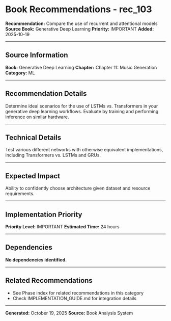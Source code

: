 # Book Recommendations - rec_103

**Recommendation:** Compare the use of recurrent and attentional models
**Source Book:** Generative Deep Learning
**Priority:** IMPORTANT
**Added:** 2025-10-19

---

## Source Information

**Book:** Generative Deep Learning
**Chapter:** Chapter 11: Music Generation
**Category:** ML

---

## Recommendation Details

Determine ideal scenarios for the use of LSTMs vs. Transformers in your generative deep learning workflows. Evaluate by training and performing inference on similar hardware.

---

## Technical Details

Test various different networks with otherwise equivalent implementations, including Transformers vs. LSTMs and GRUs.

---

## Expected Impact

Ability to confidently choose architecture given dataset and resource requirements.

---

## Implementation Priority

**Priority Level:** IMPORTANT
**Estimated Time:** 24 hours

---

## Dependencies

**No dependencies identified.**

---

## Related Recommendations

- See Phase index for related recommendations in this category
- Check IMPLEMENTATION_GUIDE.md for integration details

---

**Generated:** October 19, 2025
**Source:** Book Analysis System
